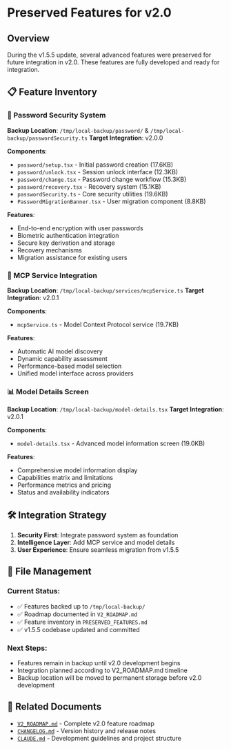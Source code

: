 # Preserved Features for v2.0

## Overview
During the v1.5.5 update, several advanced features were preserved for future integration in v2.0. These features are fully developed and ready for integration.

## 📋 Feature Inventory

### 🔐 Password Security System
**Backup Location**: `/tmp/local-backup/password/` & `/tmp/local-backup/passwordSecurity.ts`
**Target Integration**: v2.0.0

**Components**:
- `password/setup.tsx` - Initial password creation (17.6KB)
- `password/unlock.tsx` - Session unlock interface (12.3KB)
- `password/change.tsx` - Password change workflow (15.3KB)
- `password/recovery.tsx` - Recovery system (15.1KB)
- `passwordSecurity.ts` - Core security utilities (19.6KB)
- `PasswordMigrationBanner.tsx` - User migration component (8.8KB)

**Features**:
- End-to-end encryption with user passwords
- Biometric authentication integration
- Secure key derivation and storage
- Recovery mechanisms
- Migration assistance for existing users

### 🤖 MCP Service Integration
**Backup Location**: `/tmp/local-backup/services/mcpService.ts`
**Target Integration**: v2.0.1

**Components**:
- `mcpService.ts` - Model Context Protocol service (19.7KB)

**Features**:
- Automatic AI model discovery
- Dynamic capability assessment
- Performance-based model selection
- Unified model interface across providers

### 📊 Model Details Screen
**Backup Location**: `/tmp/local-backup/model-details.tsx`
**Target Integration**: v2.0.1

**Components**:
- `model-details.tsx` - Advanced model information screen (19.0KB)

**Features**:
- Comprehensive model information display
- Capabilities matrix and limitations
- Performance metrics and pricing
- Status and availability indicators

## 🛠️ Integration Strategy

1. **Security First**: Integrate password system as foundation
2. **Intelligence Layer**: Add MCP service and model details
3. **User Experience**: Ensure seamless migration from v1.5.5

## 📁 File Management

### Current Status:
- ✅ Features backed up to `/tmp/local-backup/`
- ✅ Roadmap documented in `V2_ROADMAP.md`
- ✅ Feature inventory in `PRESERVED_FEATURES.md`
- ✅ v1.5.5 codebase updated and committed

### Next Steps:
- Features remain in backup until v2.0 development begins
- Integration planned according to V2_ROADMAP.md timeline
- Backup location will be moved to permanent storage before v2.0 development

## 🔗 Related Documents
- [`V2_ROADMAP.md`](./V2_ROADMAP.md) - Complete v2.0 feature roadmap
- [`CHANGELOG.md`](./CHANGELOG.md) - Version history and release notes
- [`CLAUDE.md`](./CLAUDE.md) - Development guidelines and project structure